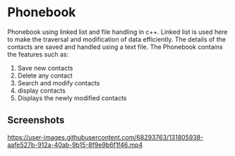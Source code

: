 # Phonebook
Phonebook using linked list and file handling in c++. Linked list is used here to make the traversal and modification of data efficiently. The details of the contacts are saved and handled using a text file. The Phonebook contains the features such as:
1. Save new contacts
2. Delete any contact
3. Search and modify contacts
4. display contacts
5. Displays the newly modified contacts

## Screenshots



https://user-images.githubusercontent.com/68293763/131805938-aafe527b-912a-40ab-9b15-8f9e9b6f1f46.mp4


